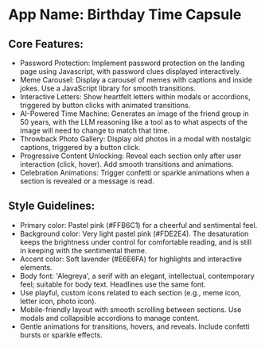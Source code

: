 # **App Name**: Birthday Time Capsule

## Core Features:

- Password Protection: Implement password protection on the landing page using Javascript, with password clues displayed interactively.
- Meme Carousel: Display a carousel of memes with captions and inside jokes. Use a JavaScript library for smooth transitions.
- Interactive Letters: Show heartfelt letters within modals or accordions, triggered by button clicks with animated transitions.
- AI-Powered Time Machine: Generates an image of the friend group in 50 years, with the LLM reasoning like a tool as to what aspects of the image will need to change to match that time.
- Throwback Photo Gallery: Display old photos in a modal with nostalgic captions, triggered by a button click.
- Progressive Content Unlocking: Reveal each section only after user interaction (click, hover). Add smooth transitions and animations.
- Celebration Animations: Trigger confetti or sparkle animations when a section is revealed or a message is read.

## Style Guidelines:

- Primary color: Pastel pink (#FFB6C1) for a cheerful and sentimental feel.
- Background color: Very light pastel pink (#FDE2E4). The desaturation keeps the brightness under control for comfortable reading, and is still in keeping with the sentimental theme.
- Accent color: Soft lavender (#E6E6FA) for highlights and interactive elements.
- Body font: 'Alegreya', a serif with an elegant, intellectual, contemporary feel; suitable for body text. Headlines use the same font.
- Use playful, custom icons related to each section (e.g., meme icon, letter icon, photo icon).
- Mobile-friendly layout with smooth scrolling between sections. Use modals and collapsible accordions to manage content.
- Gentle animations for transitions, hovers, and reveals. Include confetti bursts or sparkle effects.